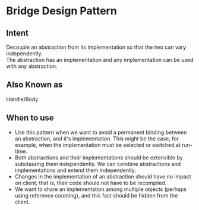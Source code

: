 # Bridge Design Pattern

## Intent
Decouple an abstraction from its implementation so that the two can vary independently.  
The abstraction has an implementation and any implementation can be used with any abstraction.

## Also Known as
Handle/Body

## When to use
- Use this pattern when we want to avoid a permanent binding between an
  abstraction, and it's implementation. This might be the case, for example,
  when the implementation must be selected or switched at run-time.
- Both abstractions and their implementations should be extensible by
  subclassing them independently. We can combine abstractions and implementations
  and extend them independently.
- Changes in the implementation of an abstraction should have no impact
  on client; that is, their code should not have to be recompiled.
- We want to share an implementation among multiple objects (perhaps using
  reference counting), and this fact should be hidden from the client. 
